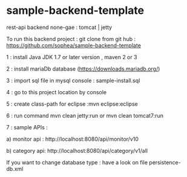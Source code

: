 sample-backend-template
=======================

rest-api backend none-gae : tomcat | jetty


To run this backend project : git clone from git hub : https://github.com/sophea/sample-backend-template

1 : install Java JDK 1.7 or later version , maven 2 or 3 

2 : install mariaDb database (https://downloads.mariadb.org/)

3 : import sql file in mysql console : sample-install.sql 

4 : go to this project location by console

5 : create class-path for eclipse :mvn eclipse:eclipse

6 : run command mvn clean jetty:run  or mvn clean tomcat7:run

7 : sample APIs :

 a) monitor api : http://localhost:8080/api/monitor/v10
 
 b) category api: http://localhost:8080/api/category/v1/all


If you want to change database type :  have a look on file persistence-db.xml
